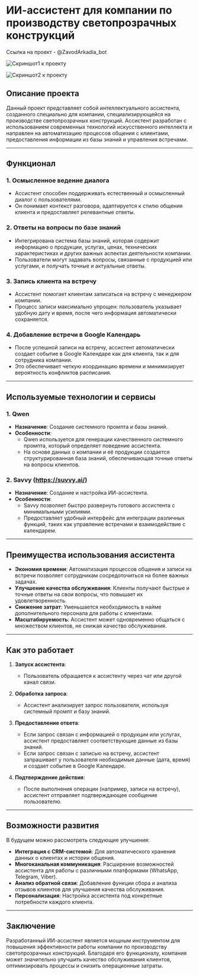 # ИИ-ассистент для компании по производству светопрозрачных конструкций

Ссылка на проект - @ZavodArkadia_bot

![Скриншот1 к проекту](https://github.com/alexandra-vv/ai_assistent/blob/main/e953725780.jpg?raw=true)

![Скриншот2 к проекту](https://github.com/alexandra-vv/ai_assistent/blob/main/0a5c9489bd.jpg?raw=true)

## Описание проекта

Данный проект представляет собой интеллектуального ассистента, созданного специально для компании, специализирующейся на производстве светопрозрачных конструкций. Ассистент разработан с использованием современных технологий искусственного интеллекта и направлен на автоматизацию процессов общения с клиентами, предоставления информации из базы знаний и управления встречами.

---

## Функционал

### 1. **Осмысленное ведение диалога**
   - Ассистент способен поддерживать естественный и осмысленный диалог с пользователями.
   - Он понимает контекст разговора, адаптируется к стилю общения клиента и предоставляет релевантные ответы.

### 2. **Ответы на вопросы по базе знаний**
   - Интегрирована система базы знаний, которая содержит информацию о продукции, услугах, ценах, технических характеристиках и других важных аспектах деятельности компании.
   - Пользователи могут задавать вопросы, связанные с продукцией или услугами, и получать точные и актуальные ответы.

### 3. **Запись клиента на встречу**
   - Ассистент помогает клиентам записаться на встречу с менеджером компании.
   - Процесс записи максимально упрощен: пользователь указывает удобную дату и время, после чего информация автоматически сохраняется.

### 4. **Добавление встречи в Google Календарь**
   - После успешной записи на встречу, ассистент автоматически создает событие в Google Календаре как для клиента, так и для сотрудника компании.
   - Это обеспечивает четкую координацию времени и минимизирует вероятность конфликтов расписания.

---

## Используемые технологии и сервисы

### 1. **Qwen**
   - **Назначение**: Создание системного промпта и базы знаний.
   - **Особенности**:
     - Qwen используется для генерации качественного системного промпта, который определяет поведение ассистента.
     - На основе данных о компании и её продукции создается структурированная база знаний, обеспечивающая точные ответы на вопросы клиентов.

### 2. **Savvy (https://suvvy.ai/)**
   - **Назначение**: Создание и настройка ИИ-ассистента.
   - **Особенности**:
     - Savvy позволяет быстро развернуть готового ассистента с минимальными усилиями.
     - Предоставляет удобный интерфейс для интеграции различных функций, таких как управление встречами и взаимодействие с календарем.

---

## Преимущества использования ассистента

- **Экономия времени**: Автоматизация процессов общения и записи на встречи позволяет сотрудникам сосредоточиться на более важных задачах.
- **Улучшение качества обслуживания**: Клиенты получают быстрые и точные ответы на свои вопросы, что повышает их удовлетворенность.
- **Снижение затрат**: Уменьшается необходимость в найме дополнительного персонала для работы с клиентами.
- **Масштабируемость**: Ассистент может одновременно общаться с множеством клиентов, не снижая качество обслуживания.

---

## Как это работает

1. **Запуск ассистента**:
   - Пользователь обращается к ассистенту через чат или другой канал связи.
   
2. **Обработка запроса**:
   - Ассистент анализирует запрос пользователя, используя системный промпт и базу знаний.
   
3. **Предоставление ответа**:
   - Если запрос связан с информацией о продукции или услугах, ассистент предоставляет соответствующие данные из базы знаний.
   - Если запрос связан с записью на встречу, ассистент запрашивает у пользователя необходимые данные (дата, время) и создает событие в Google Календаре.

4. **Подтверждение действия**:
   - После выполнения операции (например, записи на встречу), ассистент отправляет подтверждающее сообщение пользователю.

---

## Возможности развития

В будущем можно рассмотреть следующие улучшения:
- **Интеграция с CRM-системой**: Для автоматического хранения данных о клиентах и истории общения.
- **Многоканальная коммуникация**: Расширение возможностей ассистента для работы с различными платформами (WhatsApp, Telegram, Viber).
- **Анализ обратной связи**: Добавление функции сбора и анализа отзывов клиентов для улучшения качества обслуживания.
- **Персонализация**: Настройка ассистента под конкретные потребности каждого клиента.

---

## Заключение

Разработанный ИИ-ассистент является мощным инструментом для повышения эффективности работы компании по производству светопрозрачных конструкций. Благодаря его функционалу, компания может значительно улучшить качество обслуживания клиентов, оптимизировать процессы и снизить операционные затраты.
